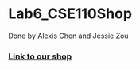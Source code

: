 # Lab6_CSE110Shop
Done by Alexis Chen and Jessie Zou

### [Link to our shop](https://alexischen99.github.io/Lab6_CSE110Shop/index.html)

